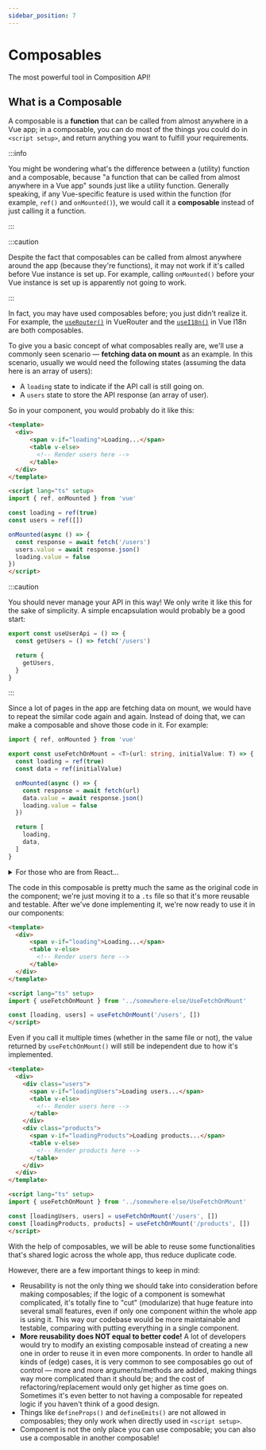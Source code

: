```yaml
---
sidebar_position: 7
---
```


# Composables

The most powerful tool in Composition API!

## What is a Composable

A composable is a **function** that can be called from almost anywhere in a Vue app; in a composable, you can do most of the things you could do in `<script setup>`, and return anything you want to fulfill your requirements.

:::info

You might be wondering what's the difference between a (utility) function and a composable, because "a function that can be called from almost anywhere in a Vue app" sounds just like a utility function. Generally speaking, if any Vue-specific feature is used within the function (for example, `ref()` and `onMounted()`), we would call it a **composable** instead of just calling it a function.

:::

:::caution

Despite the fact that composables can be called from almost anywhere around the app (because they're functions), it may not work if it's called before Vue instance is set up. For example, calling `onMounted()` before your Vue instance is set up is apparently not going to work.

:::

In fact, you may have used composables before; you just didn't realize it. For example, the [`useRouter()`](https://router.vuejs.org/api/index.html#userouter) in VueRouter and the [`useI18n()`](https://vue-i18n.intlify.dev/api/composition.html#usei18n) in Vue I18n are both composables.

To give you a basic concept of what composables really are, we'll use a commonly seen scenario — **fetching data on mount** as an example. In this scenario, usually we would need the following states (assuming the data here is an array of users):

- A `loading` state to indicate if the API call is still going on.
- A `users` state to store the API response (an array of user).

So in your component, you would probably do it like this:

```html title="UsersPage.vue" showLineNumbers
<template>
  <div>
      <span v-if="loading">Loading...</span>
      <table v-else>
        <!-- Render users here -->
      </table>
  </div>
</template>

<script lang="ts" setup>
import { ref, onMounted } from 'vue'

const loading = ref(true)
const users = ref([])

onMounted(async () => {
  const response = await fetch('/users')
  users.value = await response.json()
  loading.value = false
})
</script>
```

:::caution

You should never manage your API in this way! We only write it like this for the sake of simplicity. A simple encapsulation would probably be a good start:

```ts
export const useUserApi = () => {
  const getUsers = () => fetch('/users')

  return {
    getUsers,
  }
}
```
:::

Since a lot of pages in the app are fetching data on mount, we would have to repeat the similar code again and again. Instead of doing that, we can make a composable and shove those code in it. For example:

```ts title="UseFetchOnMount.ts" showLineNumbers
import { ref, onMounted } from 'vue'

export const useFetchOnMount = <T>(url: string, initialValue: T) => {
  const loading = ref(true)
  const data = ref(initialValue)

  onMounted(async () => {
    const response = await fetch(url)
    data.value = await response.json()
    loading.value = false
  })

  return [
    loading,
    data,
  ]
}
```

<details>
  <summary>For those who are from React...</summary>

  If you've learned **React Hooks API**, you might be wondering why we can't just return something like `[loading.value, data.value]` so that we don't have to write `.value` outside composables.

  This is because React is using JSX, which means almost every piece of code in a component is being re-run on each re-render; but things are not the same in Vue. In a Vue component, `<script setup>` and `setup()` would only run once for each component instance, so if we return `Ref<T>.value` instead of `Ref<T>` itself, we may lose the reactivity on these states.
</details>

The code in this composable is pretty much the same as the original code in the component; we're just moving it to a `.ts` file so that it's more reusable and testable. After we've done implementing it, we're now ready to use it in our components:

```html title="UsersPage.vue" showLineNumbers
<template>
  <div>
      <span v-if="loading">Loading...</span>
      <table v-else>
        <!-- Render users here -->
      </table>
  </div>
</template>

<script lang="ts" setup>
import { useFetchOnMount } from '../somewhere-else/UseFetchOnMount'

const [loading, users] = useFetchOnMount('/users', [])
</script>
```

Even if you call it multiple times (whether in the same file or not), the value returned by `useFetchOnMount()` will still be independent due to how it's implemented.

```html showLineNumbers
<template>
  <div>
    <div class="users">
      <span v-if="loadingUsers">Loading users...</span>
      <table v-else>
        <!-- Render users here -->
      </table>
    </div>
    <div class="products">
      <span v-if="loadingProducts">Loading products...</span>
      <table v-else>
        <!-- Render products here -->
      </table>
    </div>
  </div>
</template>

<script lang="ts" setup>
import { useFetchOnMount } from '../somewhere-else/UseFetchOnMount'

const [loadingUsers, users] = useFetchOnMount('/users', [])
const [loadingProducts, products] = useFetchOnMount('/products', [])
</script>
```

With the help of composables, we will be able to reuse some functionalities that's shared logic across the whole app, thus reduce duplicate code.

However, there are a few important things to keep in mind:

- Reusability is not the only thing we should take into consideration before making composables; if the logic of a component is somewhat complicated, it's totally fine to "cut" (modularize) that huge feature into several small features, even if only one component within the whole app is using it. This way our codebase would be more maintainable and testable, comparing with putting everything in a single component.
- **More reusability does NOT equal to better code!** A lot of developers would try to modify an existing composable instead of creating a new one in order to reuse it in even more components. In order to handle all kinds of (edge) cases, it is very common to see composables go out of control — more and more arguments/methods are added, making things way more complicated than it should be; and the cost of refactoring/replacement would only get higher as time goes on. Sometimes it's even better to not having a composable for repeated logic if you haven't think of a good design.
- Things like `defineProps()` and `defineEmits()` are not allowed in composables; they only work when directly used in `<script setup>`.
- Component is not the only place you can use composable; you can also use a composable in another composable!